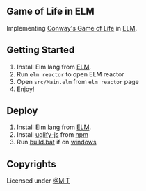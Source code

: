 ## Game of Life in ELM
Implementing [Conway's Game of Life](https://youtu.be/R9Plq-D1gEk) in [ELM](https://elm-lang.org/).

## Getting Started
1. Install Elm lang from [ELM](https://elm-lang.org/).
2. Run `elm reactor` to open ELM reactor
3. Open `src/Main.elm` from `elm reactor` page
4. Enjoy!

## Deploy
1. Install Elm lang from [ELM](https://elm-lang.org/).
2. Install [uglify-js](https://www.npmjs.com/package/uglify-js) from [npm](https://nodejs.org/en/)
3. Run [build.bat](./build.bat) if on [windows](https://www.microsoft.com/en-in/software-download/windows10)

## Copyrights
Licensed under [@MIT](./LICENSE)
